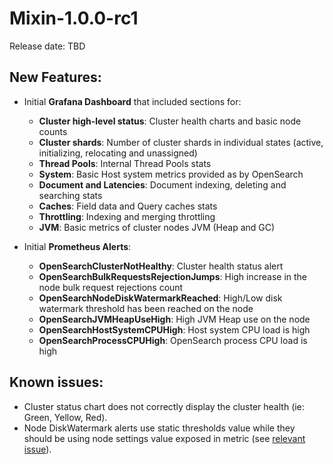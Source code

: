 # Mixin-1.0.0-rc1

Release date: TBD

## New Features:

- Initial **Grafana Dashboard** that included sections for:
  - **Cluster high-level status**: Cluster health charts and basic node counts
  - **Cluster shards**: Number of cluster shards in individual states (active, initializing, relocating and unassigned)
  - **Thread Pools**: Internal Thread Pools stats
  - **System**: Basic Host system metrics provided as by OpenSearch
  - **Document and Latencies**: Document indexing, deleting and searching stats 
  - **Caches**: Field data and Query caches stats
  - **Throttling**: Indexing and merging throttling
  - **JVM**: Basic metrics of cluster nodes JVM (Heap and GC)

- Initial **Prometheus Alerts**:
  - **OpenSearchClusterNotHealthy**: Cluster health status alert
  - **OpenSearchBulkRequestsRejectionJumps**: High increase in the node bulk request rejections count
  - **OpenSearchNodeDiskWatermarkReached**: High/Low disk watermark threshold has been reached on the node
  - **OpenSearchJVMHeapUseHigh**: High JVM Heap use on the node
  - **OpenSearchHostSystemCPUHigh**: Host system CPU load is high
  - **OpenSearchProcessCPUHigh**: OpenSearch process CPU load is high

## Known issues:

- Cluster status chart does not correctly display the cluster health (ie: Green, Yellow, Red).
- Node DiskWatermark alerts use static thresholds value while they should be using node settings value exposed in metric (see [relevant issue](https://github.com/lukas-vlcek/elasticsearch-mixin/issues/5)).
